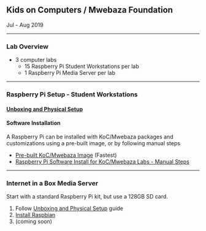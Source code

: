 ## Kids on Computers / Mwebaza Foundation
Jul - Aug 2019

----
### Lab Overview
* 3 computer labs
  * 15 Raspberry Pi Student Workstations per lab
  * 1 Raspberry Pi Media Server per lab

----
### Raspberry Pi Setup - Student Workstations

#### [Unboxing and Physical Setup](unboxing-and-physical-setup.md)

#### Software Installation
A Raspberry Pi can be installed with KoC/Mwebaza packages and customizations using a pre-built image, or by following manual steps
* [Pre-built KoC/Mwebaza Image](koc-mwebaza-raspberry-pi-image.md) (Fastest)
* [Raspberry Pi Software Install for KoC/Mwebaza Labs - Manual Steps](koc-mwebaza-raspberry-pi-software-install-manual-steps.md)

----
### Internet in a Box Media Server
Start with a standard Raspberry Pi kit, but use a 128GB SD card.
  1. Follow [Unboxing and Physical Setup]((unboxing-and-physical-setup.md)) guide
  1. [Install Raspbian](operating-system-setup-raspbian.md)
  1. (coming soon)

